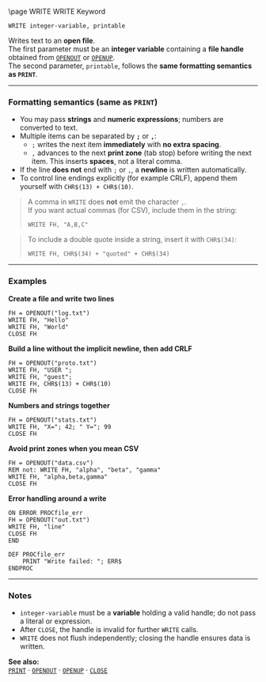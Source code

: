 \page WRITE WRITE Keyword
```basic
WRITE integer-variable, printable
```

Writes text to an **open file**.  
The first parameter must be an **integer variable** containing a **file handle** obtained from [`OPENOUT`](https://github.com/brainboxdotcc/retro-rocket/wiki/OPENOUT) or [`OPENUP`](https://github.com/brainboxdotcc/retro-rocket/wiki/OPENUP).  
The second parameter, `printable`, follows the **same formatting semantics as `PRINT`**.

---

### Formatting semantics (same as `PRINT`)
- You may pass **strings** and **numeric expressions**; numbers are converted to text.
- Multiple items can be separated by **`;`** or **`,`**:
  - `;` writes the next item **immediately** with **no extra spacing**.
  - `,` advances to the next **print zone** (tab stop) before writing the next item. This inserts **spaces**, not a literal comma.
- If the line **does not** end with `;` or `,`, a **newline** is written automatically.
- To control line endings explicitly (for example CRLF), append them yourself with `CHR$(13) + CHR$(10)`.


> A comma in `WRITE` does **not** emit the character `,`.  
> If you want actual commas (for CSV), include them in the string:
> ```basic
> WRITE FH, "A,B,C"
> ```


> To include a double quote inside a string, insert it with `CHR$(34)`:
> ```basic
> WRITE FH, CHR$(34) + "quoted" + CHR$(34)
> ```

---

### Examples

**Create a file and write two lines**
```basic
FH = OPENOUT("log.txt")
WRITE FH, "Hello"
WRITE FH, "World"
CLOSE FH
```

**Build a line without the implicit newline, then add CRLF**
```basic
FH = OPENOUT("proto.txt")
WRITE FH, "USER ";
WRITE FH, "guest";
WRITE FH, CHR$(13) + CHR$(10)
CLOSE FH
```

**Numbers and strings together**
```basic
FH = OPENOUT("stats.txt")
WRITE FH, "X="; 42; " Y="; 99
CLOSE FH
```

**Avoid print zones when you mean CSV**
```basic
FH = OPENOUT("data.csv")
REM not: WRITE FH, "alpha", "beta", "gamma"
WRITE FH, "alpha,beta,gamma"
CLOSE FH
```

**Error handling around a write**
```basic
ON ERROR PROCfile_err
FH = OPENOUT("out.txt")
WRITE FH, "line"
CLOSE FH
END

DEF PROCfile_err
    PRINT "Write failed: "; ERR$
ENDPROC
```

---

### Notes
- `integer-variable` must be a **variable** holding a valid handle; do not pass a literal or expression.
- After `CLOSE`, the handle is invalid for further `WRITE` calls.
- `WRITE` does not flush independently; closing the handle ensures data is written.

**See also:**  
[`PRINT`](https://github.com/brainboxdotcc/retro-rocket/wiki/PRINT) ·
[`OPENOUT`](https://github.com/brainboxdotcc/retro-rocket/wiki/OPENOUT) ·
[`OPENUP`](https://github.com/brainboxdotcc/retro-rocket/wiki/OPENUP) ·
[`CLOSE`](https://github.com/brainboxdotcc/retro-rocket/wiki/CLOSE)

